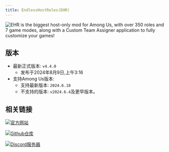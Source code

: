 ```yaml
---
title: EndlessHostRoles(EHR)
---
```


![EHR is the biggest host-only mod for Among Us, with over 350 roles and 7 game modes, along with a Custom Team Assigner application to fully customize your games!](/Image/EndlessHostRoles.png)

<div align="center">
<VPCard
  title="Gurge44"
  desc="开发者"
  logo="/Image/Gurge44.jpg"
  link="https://github.com/Gurge44"
/>
</div>

## 版本
- 最新正式版本: `v4.4.0`
  - 发布于2024年8月9日,上午3:16
- 支持Among Us版本:
    - 支持最新版本: `2024.6.18`
    - 不支持的版本: `v2024.6.4`及更早版本。

## 相关链接
[![官方网站](https://badgen.net/badge/Web/Site/3AA675)](https://sites.google.com/view/ehr-au)

[![Github仓库](https://badgen.net/badge/Github/Repository/github?icon=github)](https://github.com/Gurge44/EndlessHostRoles)

[![Discord服务器](https://badgen.net/badge/Discord/Server/5662F6?icon=discord)](https://discord.gg/W5ug6hXB9V)
